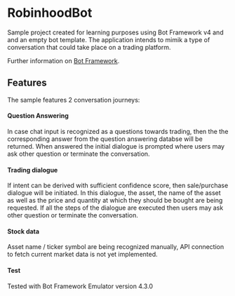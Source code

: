 ﻿# RobinhoodBot

Sample project created for learning purposes using Bot Framework v4 and and an empty bot template.
The application intends to mimik a type of conversation that could take place on a trading platform.

Further information on [Bot Framework](https://dev.botframework.com).

## Features

The sample features 2 conversation journeys:

#### Question Answering
In case chat input is recognized as a questions towards trading, then the the corresponding answer from the question answering databse will be returned.
When answered the initial dialogue is prompted where users may ask other question or terminate the conversation.

#### Trading dialogue
If intent can be derived with sufficient confidence score, then sale/purchase dialogue will be initiated. In this dialogue, the asset, the name of the asset as well as the price and quantity at which they should be bought are being requested.
If all the steps of the dialogue are executed then users may ask other question or terminate the conversation.

#### Stock data
Asset name / ticker symbol are being recognized manually, API connection to fetch current market data is not yet implemented.

#### Test
Tested with Bot Framework Emulator version 4.3.0
